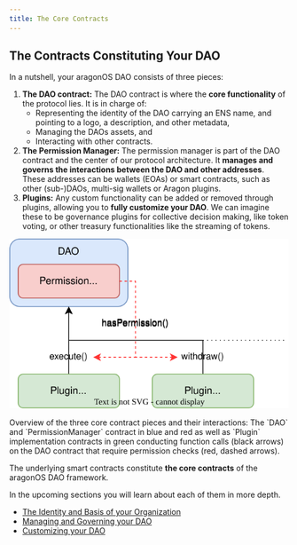 ```yaml
---
title: The Core Contracts
---
```


## The Contracts Constituting Your DAO

In a nutshell, your aragonOS DAO consists of three pieces:

1. **The DAO contract:** The DAO contract is where the **core functionality** of the protocol lies. It is in charge of:
   - Representing the identity of the DAO carrying an ENS name, and pointing to a logo, a description, and other metadata,
   - Managing the DAOs assets, and
   - Interacting with other contracts.
2. **The Permission Manager:** The permission manager is part of the DAO contract and the center of our protocol architecture. It **manages and governs the interactions between the DAO and other addresses**. These addresses can be wallets (EOAs) or smart contracts, such as other (sub-)DAOs, multi-sig wallets or Aragon plugins.
3. **Plugins:** Any custom functionality can be added or removed through plugins, allowing you to **fully customize your DAO**. We can imagine these to be governance plugins for collective decision making, like token voting, or other treasury functionalities like the streaming of tokens.

<div class="center-column">

![Schematic depiction of the interaction between the DAO, the PermissionManager, and Plugin contracts.](dao-plugin.drawio.svg)

<p class="caption"> 
  Overview of the three core contract pieces and their interactions: The `DAO` and `PermissionManager` contract in blue and red as well as `Plugin` implementation contracts in green conducting function calls (black arrows) on the DAO contract that require permission checks (red, dashed arrows).
</p>

</div>

The underlying smart contracts constitute **the core contracts** of the aragonOS DAO framework.

In the upcoming sections you will learn about each of them in more depth.

- [The Identity and Basis of your Organization](01-the-dao-contract.md)
- [Managing and Governing your DAO](02-permissions.md)
- [Customizing your DAO](03-plugins.md)
